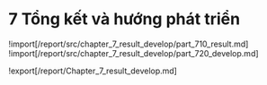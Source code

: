 # **7 Tổng kết và hướng phát triển**

<div style="page-break-after: always;"></div>

!import[/report/src/chapter_7_result_develop/part_710_result.md]
!import[/report/src/chapter_7_result_develop/part_720_develop.md]

!export[/report/Chapter_7_result_develop.md]
